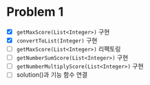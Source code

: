 # Problem 1
- [x] ```getMaxScore(List<Integer>)``` 구현
- [x] ```convertToList(Integer)``` 구현
- [ ] ```getMaxScore(List<Integer>)``` 리팩토링
- [ ] ```getNumberSumScore(List<Integer>)``` 구현
- [ ] ```getNumberMultiplyScore(List<Integer>)``` 구현
- [ ] solution()과 기능 함수 연결